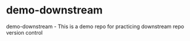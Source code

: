 # demo-downstream
demo-downstream - This is a demo repo for practicing downstream repo version control
